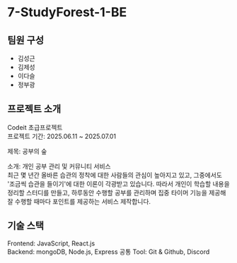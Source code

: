 # 7-StudyForest-1-BE

## 팀원 구성

- 김성근
- 김제성
- 이다슬
- 정부광

## 프로젝트 소개

Codeit 초급프로젝트  
프로젝트 기간: 2025.06.11 ~ 2025.07.01

제목: 공부의 숲

소개: 개인 공부 관리 및 커뮤니티 서비스  
최근 몇 년간 올바른 습관의 정착에 대한 사람들의 관심이 높아지고 있고, 그중에서도 '조금씩 습관을 들이기'에 대한 이론이 각광받고 있습니다. 따라서 개인이 학습할 내용을 정리할 스터디를 만들고, 하루동안 수행할 공부를 관리하며 집중 타이머 기능을 제공해 잘 수행할 때마다 포인트를 제공하는 서비스 제작합니다.

## 기술 스택

Frontend: JavaScript, React.js  
Backend: mongoDB, Node.js, Express
공통 Tool: Git & Github, Discord
